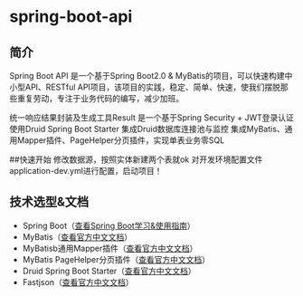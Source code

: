 # spring-boot-api
## 简介
Spring Boot API  是一个基于Spring Boot2.0 & MyBatis的项目，可以快速构建中小型API、RESTful API项目，该项目的实践，稳定、简单、快速，使我们摆脱那些重复劳动，专注于业务代码的编写，减少加班。

统一响应结果封装及生成工具Result
是一个基于Spring Security + JWT登录认证
使用Druid Spring Boot Starter 集成Druid数据库连接池与监控
集成MyBatis、通用Mapper插件、PageHelper分页插件，实现单表业务零SQL


##快速开始
修改数据源，按照实体新建两个表就ok
对开发环境配置文件application-dev.yml进行配置，启动项目！  

## 技术选型&文档
- Spring Boot（[查看Spring Boot学习&使用指南](http://www.jianshu.com/p/1a9fd8936bd8)）
- MyBatis（[查看官方中文文档](http://www.mybatis.org/mybatis-3/zh/index.html)）
- MyBatisb通用Mapper插件（[查看官方中文文档](https://mapperhelper.github.io/docs/)）
- MyBatis PageHelper分页插件（[查看官方中文文档](https://pagehelper.github.io/)）
- Druid Spring Boot Starter（[查看官方中文文档](https://github.com/alibaba/druid/tree/master/druid-spring-boot-starter/)）
- Fastjson（[查看官方中文文档](https://github.com/Alibaba/fastjson/wiki/%E9%A6%96%E9%A1%B5)）
